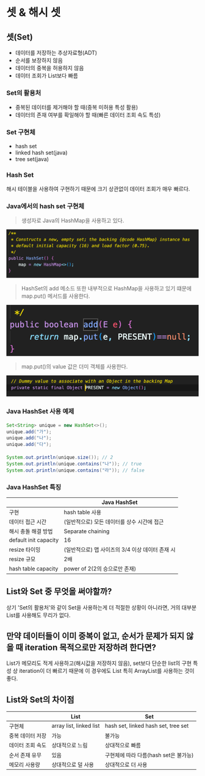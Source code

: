 # 셋 & 해시 셋

## 셋(Set)

- 데이터를 저장하는 추상자료형(ADT)
- 순서를 보장하지 않음
- 데이터의 중복을 허용하지 않음
- 데이터 조회가 List보다 빠름

### Set의 활용처

- 중복된 데이터를 제거해야 할 때(중복 미허용 특성 활용)
- 데이터의 존재 여부를 확일해야 할 때(빠른 데이터 조회 속도 특성)

### Set 구현체

- hash set
- linked hash set(java)
- tree set(java)

### Hash Set

해시 테이블을 사용하여 구현하기 때문에 크기 상관없이 데이터 조회가 매우 빠르다.

### Java에서의 hash set 구현체

> 생성자로 Java의 HashMap을 사용하고 있다.

![hashset-constructor](/cs/자료구조/img/hashset-constructor.png)

> HashSet의 add 메소드 또한 내부적으로 HashMap을 사용하고 있기 떄문에 map.put() 메서드를 사용한다.

![hashset-add](/cs/자료구조/img/hashset-add.png)

> map.put()의 value 값은 더미 객체를 사용한다.

![hashset-present](/cs/자료구조/img/hashset-present.png)

### Java HashSet 사용 예제

```java
Set<String> unique = new HashSet<>();
unique.add("가");
unique.add("나");
unique.add("다");

System.out.println(unique.size()); // 2
System.out.println(unique.contains("나")); // true
System.out.println(unique.contains("라")); // false
```

### Java HashSet 특징

|                       | Java HashSet                                     |
| --------------------- | ------------------------------------------------ |
| 구현                  | hash table 사용                                  |
| 데이터 접근 시간      | (일반적으로) 모든 데이터를 상수 시간에 접근      |
| 해시 충돌 해결 방법   | Separate chaining                                |
| default init capacity | 16                                               |
| resize 타이밍         | (일반적으로) 맵 사이즈의 3/4 이상 데이터 존재 시 |
| resize 규모           | 2배                                              |
| hash table capacity   | power of 2(2의 승으로만 존재)                    |

## List와 Set 중 무엇을 써야할까?

상기 'Set의 활용처'와 같이 Set을 사용하는게 더 적절한 상황이 아니라면, 거의 대부분 List를 사용해도 무리가 없다.

## 만약 데이터들이 이미 중복이 없고, 순서가 문제가 되지 않을 때 iteration 목적으로만 저장하려 한다면?

List가 메모리도 적게 사용하고(해시값을 저장하지 않음), set보다 단순한 list의 구현 특성 상 iteration이 더 빠르기 때문에 이 경우에도 List 특히 ArrayList를 사용하는 것이 좋다.

## List와 Set의 차이점

|                  | List                    | Set                                   |
| ---------------- | ----------------------- | ------------------------------------- |
| 구현체           | array list, linked list | hash set, linked hash set, tree set   |
| 중복 데이터 저장 | 가능                    | 불가능                                |
| 데이터 조회 속도 | 상대적으로 느림         | 상대적으로 빠름                       |
| 순서 존재 유무   | 있음                    | 구현체에 따라 다름(hash set은 불가능) |
| 메모리 사용량    | 상대적으로 덜 사용      | 상대적으로 더 사용                    |
